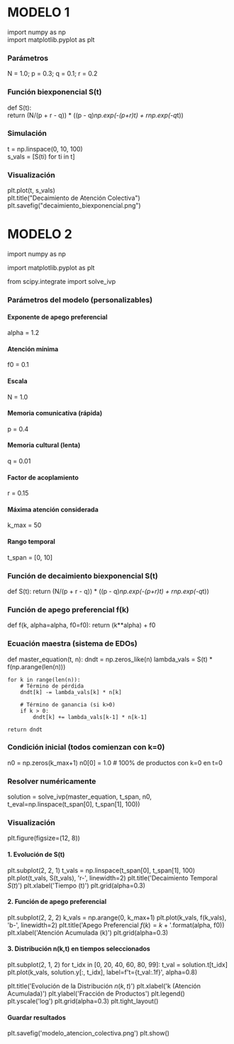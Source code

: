 # MODELO 1
import numpy as np  
import matplotlib.pyplot as plt 

### Parámetros
N = 1.0; p = 0.3; q = 0.1; r = 0.2  

### Función biexponencial S(t)  
def S(t):  
    return (N/(p + r - q)) * ((p - q)*np.exp(-(p+r)*t) + r*np.exp(-q*t))  

### Simulación  
t = np.linspace(0, 10, 100)  
s_vals = [S(ti) for ti in t]  

### Visualización  
plt.plot(t, s_vals)  
plt.title("Decaimiento de Atención Colectiva")  
plt.savefig("decaimiento_biexponencial.png")  

# MODELO 2
import numpy as np

import matplotlib.pyplot as plt

from scipy.integrate import solve_ivp

### Parámetros del modelo (personalizables)
#### Exponente de apego preferencial
alpha = 1.2 
#### Atención mínima
f0 = 0.1  
#### Escala
N = 1.0 
#### Memoria comunicativa (rápida)
p = 0.4 
#### Memoria cultural (lenta)
q = 0.01  
#### Factor de acoplamiento
r = 0.15 
#### Máxima atención considerada
k_max = 50  
#### Rango temporal
t_span = [0, 10] 

### Función de decaimiento biexponencial S(t)
def S(t):
    return (N/(p + r - q)) * ((p - q)*np.exp(-(p+r)*t) + r*np.exp(-q*t))

### Función de apego preferencial f(k)
def f(k, alpha=alpha, f0=f0):
    return (k**alpha) + f0

### Ecuación maestra (sistema de EDOs)
def master_equation(t, n):
    dndt = np.zeros_like(n)
    lambda_vals = S(t) * f(np.arange(len(n)))
    
    for k in range(len(n)):
        # Término de pérdida
        dndt[k] -= lambda_vals[k] * n[k]
        
        # Término de ganancia (si k>0)
        if k > 0:
            dndt[k] += lambda_vals[k-1] * n[k-1]
            
    return dndt

### Condición inicial (todos comienzan con k=0)
n0 = np.zeros(k_max+1)
n0[0] = 1.0  # 100% de productos con k=0 en t=0

### Resolver numéricamente
solution = solve_ivp(master_equation, t_span, n0, t_eval=np.linspace(t_span[0], t_span[1], 100))

### Visualización
plt.figure(figsize=(12, 8))

#### 1. Evolución de S(t)
plt.subplot(2, 2, 1)
t_vals = np.linspace(t_span[0], t_span[1], 100)
plt.plot(t_vals, S(t_vals), 'r-', linewidth=2)
plt.title('Decaimiento Temporal $S(t)$')
plt.xlabel('Tiempo (t)')
plt.grid(alpha=0.3)

#### 2. Función de apego preferencial
plt.subplot(2, 2, 2)
k_vals = np.arange(0, k_max+1)
plt.plot(k_vals, f(k_vals), 'b-', linewidth=2)
plt.title('Apego Preferencial $f(k) = k^{{{}}} + {}$'.format(alpha, f0))
plt.xlabel('Atención Acumulada (k)')
plt.grid(alpha=0.3)

#### 3. Distribución n(k,t) en tiempos seleccionados
plt.subplot(2, 1, 2)
for t_idx in [0, 20, 40, 60, 80, 99]:
    t_val = solution.t[t_idx]
    plt.plot(k_vals, solution.y[:, t_idx], 
             label=f't={t_val:.1f}', 
             alpha=0.8)

plt.title('Evolución de la Distribución $n(k,t)$')
plt.xlabel('k (Atención Acumulada)')
plt.ylabel('Fracción de Productos')
plt.legend()
plt.yscale('log')
plt.grid(alpha=0.3)
plt.tight_layout()

#### Guardar resultados
plt.savefig('modelo_atencion_colectiva.png')
plt.show()
